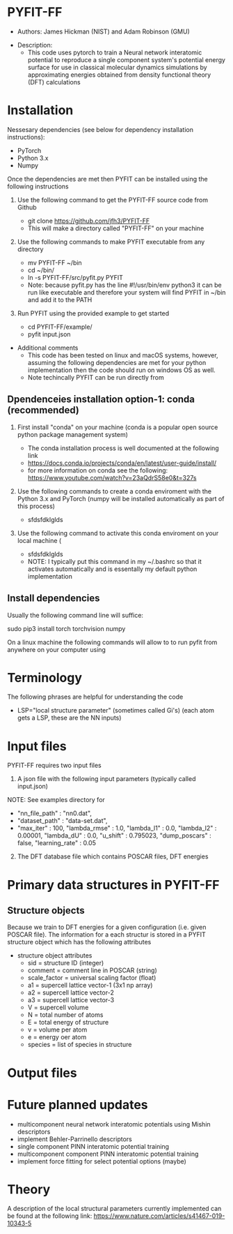 # PYFIT-FF 
- Authors: James Hickman (NIST) and Adam Robinson (GMU) 
+ Description: 
	- This code uses pytorch to train a Neural network interatomic potential to reproduce a single component system's potential energy surface for use in classical molecular dynamics simulations by approximating energies obtained from density functional theory (DFT) calculations
	

# Installation

Nessesary dependencies (see below for dependency installation instructions):  

- PyTorch
- Python 3.x
- Numpy

Once the dependencies are met then PYFIT can be installed using the following instructions 

1) Use the following command to get the PYFIT-FF source code from Github
 	- git clone https://github.com/jfh3/PYFIT-FF
 	- This will make a directory called "PYFIT-FF" on your machine 

2) Use the following commands to make PYFIT executable from any directory  
 	- mv PYFIT-FF ~/bin
	- cd ~/bin/
	- ln -s PYFIT-FF/src/pyfit.py  PYFIT 
	- Note: because pyfit.py has the line #!/usr/bin/env python3 it can be run like executable and therefore your system will find PYFIT in ~/bin and add it to the PATH  

3) Run PYFIT using the provided example to get started 
	- cd PYFIT-FF/example/
	- pyfit input.json 

+ Additional comments 
	- This code has been tested on linux and macOS systems, however, assuming the following dependencies are met for your python implementation then the code should run on windows OS as well.
	- Note techincally PYFIT can be run directly from

## Dpendenceies installation option-1: conda (recommended)  

1) First install "conda" on your machine (conda is a popular open source python package management system)
 	- The conda installation process is well documented at the following link 
 	- https://docs.conda.io/projects/conda/en/latest/user-guide/install/
	- for more information on conda see the following: https://www.youtube.com/watch?v=23aQdrS58e0&t=327s
2) Use the following commands to create a conda enviroment with the Python 3.x and PyTorch (numpy will be installed automatically as part of this process) 
	- sfdsfdklglds

3) Use the following command to activate this conda enviroment on your local machine (
	- sfdsfdklglds
	- NOTE: I typically put this command in my ~/.bashrc so that it activates automatically and is essentally my default python implementation

 



## Install dependencies 



Usually the following command line will suffice:

sudo pip3 install torch torchvision numpy

On a linux machine the following commands will allow to to run pyfit from anywhere on your computer using 




# Terminology 
The following phrases are helpful for understanding the code 
+ LSP="local structure parameter" (sometimes called Gi's) (each atom gets a LSP, these are the NN inputs)

# Input files
PYFIT-FF requires two input files 

1) A json file with the following input parameters (typically called input.json)

NOTE: See examples directory for 

+ "nn_file_path"			:	"nn0.dat",
+ "dataset_path"			:	"data-set.dat",
+ "max_iter"			:	100,
"lambda_rmse"			:	1.0,
"lambda_l1"			:	0.0,
"lambda_l2"			:	0.00001,
"lambda_dU"			:	0.0,
"u_shift"			:	0.795023,
"dump_poscars"			:	false,
"learning_rate"			:	0.05


2) The DFT database file which contains POSCAR files, DFT energies


# Primary data structures in PYFIT-FF

## Structure objects 

Because we train to DFT energies for a given configuration (i.e. given POSCAR file). The information for a each structur is stored in a PYFIT structure object which has the following attributes  

+ structure object attributes 
	- sid			= structure ID (integer)
	- comment		= comment line in POSCAR (string)
	- scale_factor	= universal scaling factor  (float) 
	- a1			= supercell lattice vector-1 (3x1 np array)
	- a2			= supercell lattice vector-2
	- a3			= supercell lattice vector-3
	- V				= supercell volume 
	- N      		= total number of atoms 
	- E				= total energy of structure 
	- v				= volume per atom
	- e				= energy oer atom
	- species		= list of species in structure



# Output files
 


# Future planned updates

- multicomponent neural network interatomic potentials using Mishin descriptors
- implement Behler-Parrinello descriptors
- single component PINN interatomic potential training
- multicomponent component PINN interatomic potential training
- implement force fitting for select potential options (maybe)

# Theory 

A description of the local structural parameters currently implemented can be found at the following link: 
https://www.nature.com/articles/s41467-019-10343-5
